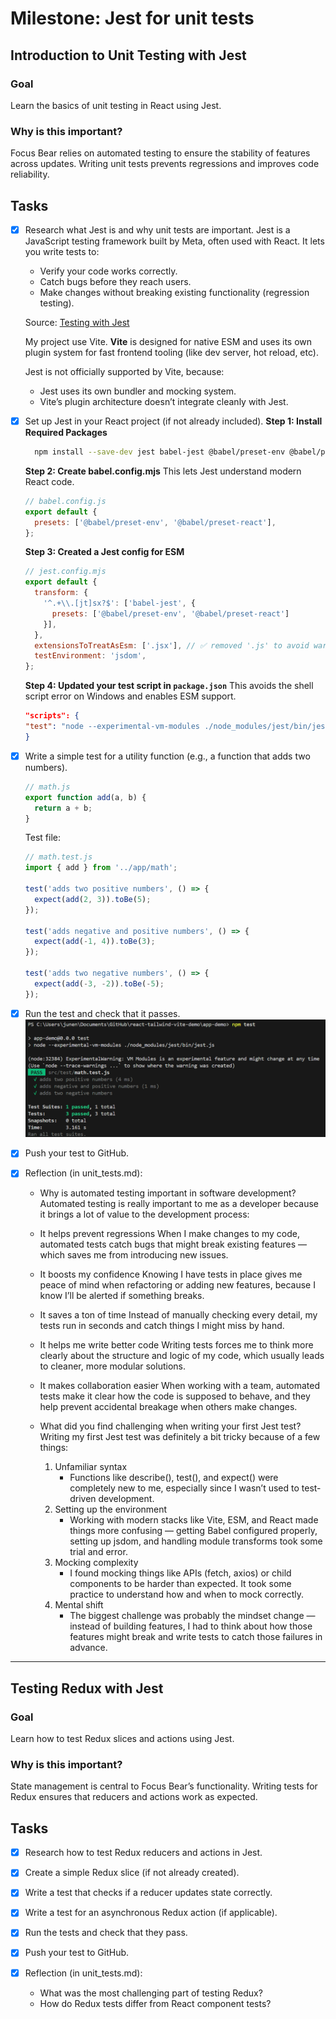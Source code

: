# Milestone: Jest for unit tests

## Introduction to Unit Testing with Jest

### Goal

Learn the basics of unit testing in React using Jest.

### Why is this important?

Focus Bear relies on automated testing to ensure the stability of features across updates. Writing unit tests prevents regressions and improves code reliability.

## Tasks

- [x] Research what Jest is and why unit tests are important.
  Jest is a JavaScript testing framework built by Meta, often used with React. It lets you write tests to:
  - Verify your code works correctly.
  - Catch bugs before they reach users.
  - Make changes without breaking existing functionality (regression testing).

  Source: [Testing with Jest](https://www.geeksforgeeks.org/testing-with-jest/)

  My project use Vite. **Vite** is designed for native ESM and uses its own plugin system for fast frontend tooling (like dev server, hot reload, etc).
  
  Jest is not officially supported by Vite, because:
  - Jest uses its own bundler and mocking system.
  - Vite’s plugin architecture doesn’t integrate cleanly with Jest.

- [x] Set up Jest in your React project (if not already included).
  **Step 1: Install Required Packages**

  ```bash
    npm install --save-dev jest babel-jest @babel/preset-env @babel/preset-react jest-environment-jsdom
  ```

  **Step 2: Create babel.config.mjs**
  This lets Jest understand modern React code.

  ```mjs
  // babel.config.js
  export default {
    presets: ['@babel/preset-env', '@babel/preset-react'],
  };
  ```

  **Step 3: Created a Jest config for ESM**

  ```mjs
  // jest.config.mjs
  export default {
    transform: {
      '^.+\\.[jt]sx?$': ['babel-jest', {
        presets: ['@babel/preset-env', '@babel/preset-react']
      }],
    },
    extensionsToTreatAsEsm: ['.jsx'], // ✅ removed '.js' to avoid warning
    testEnvironment: 'jsdom',
  };
  ```

  **Step 4: Updated your test script in `package.json`**
  This avoids the shell script error on Windows and enables ESM support.

  ```json
  "scripts": {
  "test": "node --experimental-vm-modules ./node_modules/jest/bin/jest.js"
  }
  ```

- [x] Write a simple test for a utility function (e.g., a function that adds two numbers).

  ```js
  // math.js
  export function add(a, b) {
    return a + b;
  }
  ```

  Test file:

  ```js
  // math.test.js
  import { add } from '../app/math';

  test('adds two positive numbers', () => {
    expect(add(2, 3)).toBe(5);
  });

  test('adds negative and positive numbers', () => {
    expect(add(-1, 4)).toBe(3);
  });

  test('adds two negative numbers', () => {
    expect(add(-3, -2)).toBe(-5);
  });
  ```

- [x] Run the test and check that it passes.
![Pass](./Pass-test.png)

- [x] Push your test to GitHub.
- [x] Reflection (in unit_tests.md):
  - Why is automated testing important in software development?
  Automated testing is really important to me as a developer because it brings a lot of value to the development process:
  - It helps prevent regressions
    When I make changes to my code, automated tests catch bugs that might break existing features — which saves me from introducing new issues.
  - It boosts my confidence
    Knowing I have tests in place gives me peace of mind when refactoring or adding new features, because I know I’ll be alerted if something breaks.
  - It saves a ton of time
    Instead of manually checking every detail, my tests run in seconds and catch things I might miss by hand.
  - It helps me write better code
    Writing tests forces me to think more clearly about the structure and logic of my code, which usually leads to cleaner, more modular solutions.
  - It makes collaboration easier
    When working with a team, automated tests make it clear how the code is supposed to behave, and they help prevent accidental breakage when others make changes.

  - What did you find challenging when writing your first Jest test?
    Writing my first Jest test was definitely a bit tricky because of a few things:
    1. Unfamiliar syntax
       - Functions like describe(), test(), and expect() were completely new to me, especially since I wasn’t used to test-driven development.
    2. Setting up the environment
       - Working with modern stacks like Vite, ESM, and React made things more confusing — getting Babel configured properly, setting up jsdom, and handling module transforms took some trial and error.
    3. Mocking complexity
       - I found mocking things like APIs (fetch, axios) or child components to be harder than expected. It took some practice to understand how and when to mock correctly.
    4. Mental shift
       - The biggest challenge was probably the mindset change — instead of building features, I had to think about how those features might break and write tests to catch those failures in advance.

___________________________________________________________

## Testing Redux with Jest

### Goal

Learn how to test Redux slices and actions using Jest.

### Why is this important?

State management is central to Focus Bear’s functionality. Writing tests for Redux ensures that reducers and actions work as expected.

## Tasks

- [x] Research how to test Redux reducers and actions in Jest.

- [x] Create a simple Redux slice (if not already created).

- [x] Write a test that checks if a reducer updates state correctly.

- [x] Write a test for an asynchronous Redux action (if applicable).

- [x] Run the tests and check that they pass.

- [x] Push your test to GitHub.

- [x] Reflection (in unit_tests.md):
  - What was the most challenging part of testing Redux?
  - How do Redux tests differ from React component tests?
